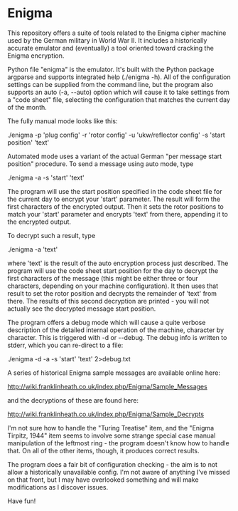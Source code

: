# Enigma
This repository offers a suite of tools related to the Enigma cipher machine used by the German military in World War II.  It includes a historically accurate emulator and (eventually) a tool oriented toward cracking the Enigma encryption.

Python file "enigma" is the emulator.  It's built with the Python package argparse and supports integrated help (./enigma -h).  All of the configuration settings can be supplied from the command line, but the program also supports an auto (-a, --auto) option which will cause it to take settings from a "code sheet" file, selecting the configuration that matches the current day of the month.

The fully manual mode looks like this:

./enigma -p 'plug config' -r 'rotor config' -u 'ukw/reflector config' -s 'start position' 'text'

Automated mode uses a variant of the actual German "per message start position" procedure.  To send a message using auto mode, type

./enigma -a -s 'start' 'text'

The program will use the start position specified in the code sheet file for the current day to encrypt your 'start' parameter.  The result will form the first characters of the encrypted output.  Then it sets the rotor positions to match your 'start' parameter and encrypts 'text' from there, appending it to the encrypted output.

To decrypt such a result, type

./enigma -a 'text'

where 'text' is the result of the auto encryption process just described.  The program will use the code sheet start position for the day to decrypt the first characters of the message (this might be either three or four characters, depending on your machine configuration).  It then uses that result to set the rotor position and decrypts the remainder of 'text' from there.  The results of this second decryption are printed - you will not actually see the decrypted message start position.

The program offers a debug mode which will cause a quite verbose description of the detailed internal operation of the machine, character by character.  This is triggered  with -d or --debug.  The debug info is written to stderr, which you can re-direct to a file:

./enigma -d -a -s 'start' 'text' 2>debug.txt

A series of historical Enigma sample messages are available online here:

http://wiki.franklinheath.co.uk/index.php/Enigma/Sample_Messages

and the decryptions of these are found here:

http://wiki.franklinheath.co.uk/index.php/Enigma/Sample_Decrypts

I'm not sure how to handle the "Turing Treatise" item, and the "Enigma Tirpitz, 1944" item seems to involve some strange special case manual manipulation of the leftmost ring - the program doesn't know how to handle that.  On all of the other items, though, it produces correct results.

The program does a fair bit of configuration checking - the aim is to not allow a historically unavailable config.  I'm not aware of anything I've missed on that front, but I may have overlooked something and will make modifications as I discover issues.

Have fun!
